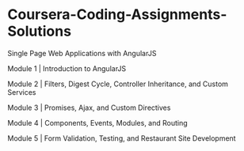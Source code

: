 # Coursera-Coding-Assignments-Solutions

Single Page Web Applications with AngularJS

Module 1 | Introduction to AngularJS

Module 2 | Filters, Digest Cycle, Controller Inheritance, and Custom Services

Module 3 | Promises, Ajax, and Custom Directives

Module 4 | Components, Events, Modules, and Routing

Module 5 | Form Validation, Testing, and Restaurant Site Development
